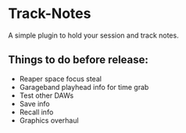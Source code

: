 # Track-Notes
A simple plugin to hold your session and track notes.

## Things to do before release:
* Reaper space focus steal
* Garageband playhead info for time grab
* Test other DAWs
* Save info
* Recall info
* Graphics overhaul

